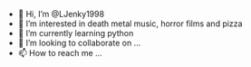 - 👋 Hi, I’m @LJenky1998
- 👀 I’m interested in death metal music, horror films and pizza
- 🌱 I’m currently learning python
- 💞️ I’m looking to collaborate on ...
- 📫 How to reach me ...

<!---
LJenky1998/LJenky1998 is a ✨ special ✨ repository because its `README.md` (this file) appears on your GitHub profile.
You can click the Preview link to take a look at your changes.
--->
